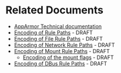 Related Documents
=================

-   [AppArmor Technical documentation](Documentation#In_Depth)
-   [Encoding of Rule Paths](TechnicalDoc_RulePathEncoding) - DRAFT
-   [Encoding of File Rule Paths](TechnicalDoc_FileRuleEncoding) - DRAFT
-   [Encoding of Network Rule Paths](TechnicalDoc_NetworkRuleEncoding) - DRAFT
-   [Encoding of Mount Rule Paths](TechnicalDoc_MountRuleEncoding) - DRAFT
    -   [Encoding of the mount flags](TechnicalDoc_Mount_Flags) - DRAFT
-   [Encoding of DBus Rule Paths](TechnicalDoc_DBusRuleEncoding) - DRAFT

